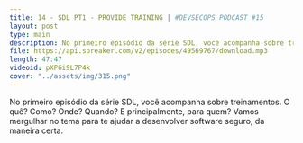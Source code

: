 ```yaml
---
title: 14 - SDL PT1 - PROVIDE TRAINING | #DEVSECOPS​​​​ PODCAST #15
layout: post
type: main
description: No primeiro episódio da série SDL, você acompanha sobre treinamentos. O quê? Como? Onde? Quando? E principalmente, para quem? Vamos mergulhar no tema para te ajudar a desenvolver software seguro, da maneira certa.
file: https://api.spreaker.com/v2/episodes/49569767/download.mp3
length: 47:47
videoid: pXP6i9L7P4k
cover: "../assets/img/315.png"
---
```


No primeiro episódio da série SDL, você acompanha sobre treinamentos. O quê? Como? Onde? Quando? E principalmente, para quem? Vamos mergulhar no tema para te ajudar a desenvolver software seguro, da maneira certa.